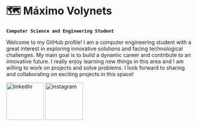 # 🗺️ Máximo Volynets

**`Computer Science and Engineering Student`**

Welcome to my GitHub profile! I am a computer engineering student with a great interest in exploring innovative solutions and facing technological challenges. My main goal is to build a dynamic career and contribute to an innovative future. I really enjoy learning new things in this area and I am willing to work on projects and solve problems. I look forward to sharing and collaborating on exciting projects in this space!

<p align="left">  
   <a href="www.linkedin.com/in/máximo-volynets-437273261">
      <img alt="linkedIn" title="Follow me on my LinkedIn"
      src="https://static.vecteezy.com/system/resources/previews/018/930/584/original/linkedin-logo-linkedin-icon-transparent-free-png.png" width="100"/></a>
   <a href="https://www.instagram.com/maxvolynets14/">
      <img alt="instagram" title="Follow me on my Instagram"
      src="https://i.pinimg.com/originals/94/40/9a/94409a775c02d7658dd6e7ba88429b63.png" width="100"/></a>
</p>

